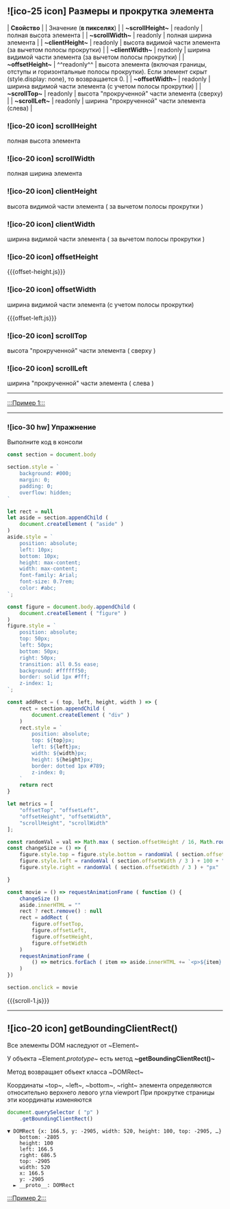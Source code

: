 ## ![ico-25 icon] Размеры и прокрутка элемента

| **Свойство**       |          | Значение (**в пикселях**)                                   |
| **~scrollHeight~** | readonly | полная высота элемента                                      |
| **~scrollWidth~**  | readonly | полная ширина элемента                                      |
| **~clientHeight~** | readonly | высота видимой части элемента (за вычетом полосы прокрутки) |
| **~clientWidth~**  | readonly | ширина видимой части элемента (за вычетом полосы прокрутки) |
| **~offsetHeight~** | ^^readonly^^ | высота элемента (включая границы, отступы и горизонтальные полосы прокрутки). Если элемент скрыт (style.display: none), то возвращается 0. |
| **~offsetWidth~**  | readonly | ширина видимой части элемента (с учетом полосы прокрутки)   |
| **~scrollTop~**    | readonly | высота "прокрученной" части элемента (сверху)               |
| **~scrollLeft~**   | readonly | ширина "прокрученной" части элемента (слева)                |

### ![ico-20 icon] **scrollHeight**

полная высота элемента

### ![ico-20 icon] **scrollWidth**

полная ширина элемента

### ![ico-20 icon] **clientHeight**

высота видимой части элемента ( за вычетом полосы прокрутки )

### ![ico-20 icon] **clientWidth**

ширина видимой части элемента ( за вычетом полосы прокрутки )


### ![ico-20 icon] offsetHeight

{{{offset-height.js}}}


### ![ico-20 icon] **offsetWidth**

ширина видимой части элемента (с учетом полосы прокрутки)

{{{offset-left.js}}}

### ![ico-20 icon] **scrollTop**

высота "прокрученной" части элемента ( сверху )

### ![ico-20 icon] **scrollLeft**

ширина "прокрученной" части элемента ( слева )

_____________________________________

[:::Пример 1:::](https://garevna.github.io/js-samples/chanks/scroll.html)

_____________________________________

### ![ico-30 hw] Упражнение

Выполните код в консоли

~~~~js
const section = document.body

section.style = `
    background: #000;
    margin: 0;
    padding: 0;
    overflow: hidden;
`

let rect = null
let aside = section.appendChild (
    document.createElement ( "aside" )
)
aside.style = `
    position: absolute;
    left: 10px;
    bottom: 10px;
    height: max-content;
    width: max-content;
    font-family: Arial;
    font-size: 0.7rem;
    color: #abc;
`;

const figure = document.body.appendChild (
    document.createElement ( "figure" )
)
figure.style = `
    position: absolute;
    top: 50px;
    left: 50px;
    bottom: 50px;
    right: 50px;
    transition: all 0.5s ease;
    background: #ffffff50;
    border: solid 1px #fff;
    z-index: 1;
`;

const addRect = ( top, left, height, width ) => {
    rect = section.appendChild (
        document.createElement ( "div" )
    )
    rect.style = `
        position: absolute;
        top: ${top}px;
        left: ${left}px;
        width: ${width}px;
        height: ${height}px;
        border: dotted 1px #789;
        z-index: 0;
    `
    return rect
}

let metrics = [
    "offsetTop", "offsetLeft",
    "offsetHeight", "offsetWidth",
    "scrollHeight", "scrollWidth"
];

const randomVal = val => Math.max ( section.offsetHeight / 16, Math.round ( Math.random() * val ) )
const changeSize = () => {
    figure.style.top = figure.style.bottom = randomVal ( section.offsetHeight / 3 ) + "px"
    figure.style.left = randomVal ( section.offsetWidth / 3 ) + 100 + "px"
    figure.style.right = randomVal ( section.offsetWidth / 3 ) + "px"

}

const movie = () => requestAnimationFrame ( function () {
    changeSize ()
    aside.innerHTML = ""
    rect ? rect.remove() : null
    rect = addRect (
        figure.offsetTop,
        figure.offsetLeft,
        figure.offsetHeight,
        figure.offsetWidth
    )
    requestAnimationFrame (
        () => metrics.forEach ( item => aside.innerHTML += `<p>${item}: ${figure[item]}</p>` )
    )
})

section.onclick = movie
~~~~

{{{scroll-1.js}}}

__________________________________________________

## ![ico-20 icon] getBoundingClientRect()

Все элементы DOM наследуют от ~Element~

У объекта ~Element._prototype_~ есть метод **~getBoundingClientRect()~**


Метод возвращает объект класса ~DOMRect~

Координаты ~top~, ~left~, ~bottom~, ~right~ элемента определяются относительно верхнего левого угла viewport
При прокрутке страницы эти координаты изменяются

~~~js
document.querySelector ( "p" )
    .getBoundingClientRect()
~~~

~~~console
▼ DOMRect {x: 166.5, y: -2905, width: 520, height: 100, top: -2905, …}
    bottom: -2805
    height: 100
    left: 166.5
    right: 686.5
    top: -2905
    width: 520
    x: 166.5
    y: -2905
  ► __proto__: DOMRect
~~~

[:::Пример 2:::](https://garevna.github.io/js-samples/chanks/getBoundingClientRect.html)
